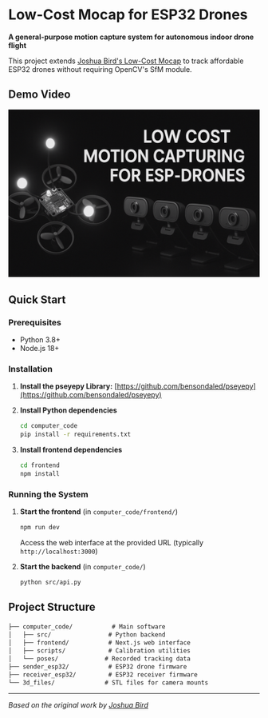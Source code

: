 # Low-Cost Mocap for ESP32 Drones

**A general-purpose motion capture system for autonomous indoor drone flight**

This project extends [Joshua Bird's Low-Cost Mocap](https://github.com/jyjblrd/Low-Cost-Mocap) to track affordable ESP32 drones without requiring OpenCV's SfM module.

## Demo Video

[![Demo Video](images/lcm-thumbnail.jpg)](https://youtu.be/-AZVHd_bZnI)

## Quick Start

### Prerequisites
- Python 3.8+
- Node.js 18+

### Installation

1. **Install the pseyepy Library:** [https://github.com/bensondaled/pseyepy](https://github.com/bensondaled/pseyepy)

2. **Install Python dependencies**
   ```bash
   cd computer_code
   pip install -r requirements.txt
   ```

3. **Install frontend dependencies**
   ```bash
   cd frontend
   npm install
   ```

### Running the System

1. **Start the frontend** (in `computer_code/frontend/`)
   ```bash
   npm run dev
   ```
   Access the web interface at the provided URL (typically `http://localhost:3000`)

2. **Start the backend** (in `computer_code/`)
   ```bash
   python src/api.py
   ```

## Project Structure

```
├── computer_code/           # Main software
│   ├── src/                # Python backend
│   ├── frontend/           # Next.js web interface  
│   ├── scripts/            # Calibration utilities
│   └── poses/             # Recorded tracking data
├── sender_esp32/           # ESP32 drone firmware
├── receiver_esp32/         # ESP32 receiver firmware
└── 3d_files/              # STL files for camera mounts
```

---

*Based on the original work by [Joshua Bird](https://github.com/jyjblrd/Low-Cost-Mocap)*


